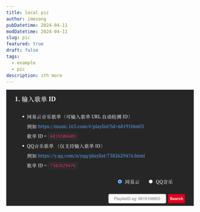 ```yaml
---
title: local pic
author: imesong
pubDatetime: 2024-04-11
modDatetime: 2024-04-11
slug: pic
featured: true
draft: false
tags:
  - example
  - pic
description: sth more
---
```


![project](./playlist-sample.png)
